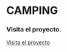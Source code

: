 # CAMPING

### Visita el proyecto.

[Visita el proyecto](https://camping-production.up.railway.app/)
